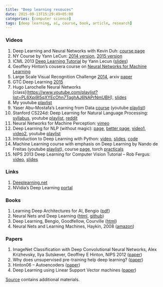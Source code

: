 ```yaml
---
title: "Deep learning resouces"
date: 2015-09-13T15:29:49+05:00
categories: [computer science]
tags: [deep learning, ai, course, book, article, research]
---
```

### Videos

1. Deep Learning and Neural Networks with Kevin Duh: [course page](http://cl.naist.jp/~kevinduh/a/deep2014/)
2. NY Course by Yann LeCun: [2014 version](http://techtalks.tv/deep_learning_nyu_spring_2014/), [2015 version](http://techtalks.tv/deep-learning-nyu-spring-2015/)
3. ICML 2013 [Deep Learning Tutorial](http://techtalks.tv/talks/deep-learning/58122/) by Yann Lecun ([slides](http://www.cs.nyu.edu/~yann/talks/lecun-ranzato-icml2013.pdf))
4. Geoffery Hinton’s cousera course on [Neural Networks for Machine Learning](https://www.coursera.org/course/neuralnets)
5. Large Scale Visual Recognition Challenge [2014](http://image-net.org/challenges/LSVRC/2014/eccv2014), arxiv [paper](http://arxiv.org/abs/1409.0575)
6. GTC Deep Learning [2015](http://on-demand-gtc.gputechconf.com/gtcnew/on-demand-gtc.php)
7. Hugo Larochelle Neural Networks [class[(https://www.youtube.com/playlist?list=PL6Xpj9I5qXYEcOhn7TqghAJ6NAPrNmUBH), [slides](http://info.usherbrooke.ca/hlarochelle/cours/ift725_A2013/contenu.html)
8. My youtube [playlist](https://www.youtube.com/playlist?list=PLFyHXClT3SSh792hH9FuWLHb1zeKrUdaI)
9. Yaser Abu-Mostafa’s Learning from Data [course](https://work.caltech.edu/telecourse.html) (youtube [playlist](https://www.youtube.com/playlist?list=PLD63A284B7615313A))
10. Stanford CS224d: Deep Learning for Natural Language Processing: [syllabus](http://cs224d.stanford.edu/syllabus.html), youtube [playlist](https://www.youtube.com/playlist?list=PLFyHXClT3SShCsk058_lY5uPjWo6bQRmv), [reddit](http://www.reddit.com/r/CS224d)
11. Neural Networks for Machine Perception: [vimeo](https://vimeo.com/77050653)
12. Deep Learning for NLP (without magic): [page](http://www.socher.org/index.php/DeepLearningTutorial/DeepLearningTutorial), [better page](http://nlp.stanford.edu/courses/NAACL2013/), [video1](http://techtalks.tv/talks/deep-learning-for-nlp-without-magic-part-1/58414/), [video2](http://techtalks.tv/talks/deep-learning-for-nlp-without-magic-part-2/58415/), youtube [playlist](https://www.youtube.com/playlist?list=PL4617D0E28A5781B0)
13. Introduction to Deep Learning with Python: [video](https://www.youtube.com/watch?v=S75EdAcXHKk), [slides](http://www.slideshare.net/indicods/deep-learning-with-python-and-the-theano-library), [code](https://github.com/Newmu/Theano-Tutorials)
14. Machine Learning course with emphasis on Deep Learning by Nando de Freitas (youtube [playlist](https://www.youtube.com/playlist?list=PLE6Wd9FR--EfW8dtjAuPoTuPcqmOV53Fu)), course [page](https://www.cs.ox.ac.uk/people/nando.defreitas/machinelearning/), torch [practicals](https://github.com/oxford-cs-ml-2015/)
15. NIPS 2013 Deep Learning for Computer Vision Tutorial – Rob Fergus: [video](https://www.youtube.com/watch?v=qgx57X0fBdA), [slides](http://media.nips.cc/Conferences/2013/Video/Tutorial1A.pdf)

### Links

1. [Deeplearning.net](http://deeplearning.net/)
2. NVidia’s Deep Learning [portal](https://developer.nvidia.com/deep-learning)

### Books

1. Learning Deep Architectures for AI, Bengio ([pdf](http://www.iro.umontreal.ca/~bengioy/papers/ftml_book.pdf))
2. Neural Nets and Deep Learning ([html](http://neuralnetworksanddeeplearning.com/), [github](https://github.com/mnielsen/neural-networks-and-deep-learning))
3. Deep Learning, Bengio, Goodfellow, Courville ([html](http://www.iro.umontreal.ca/~bengioy/dlbook/))
4. Neural Nets and Learning Machines, Haykin, 2008 ([amazon](http://www.amazon.com/Neural-Networks-Learning-Machines-3rd/dp/0131471392/ref=sr_1_2?s=books&ie=UTF8&qid=1430937795&sr=1-2))


### Papers

1. ImageNet Classification with Deep Convolutional Neural Networks, Alex Krizhevsky, Ilya Sutskever, Geoffrey E Hinton, NIPS 2012 ([paper](http://www.cs.toronto.edu/~fritz/absps/imagenet.pdf))
2. Why does unsupervised pre-training help deep learning? ([paper](http://machinelearning.wustl.edu/mlpapers/paper_files/AISTATS2010_ErhanCBV10.pdf))
3. Hinton06 – Autoencoders ([paper](http://www.cs.toronto.edu/~rsalakhu/papers/science.pdf))
4. Deep Learning using Linear Support Vector machines ([paper](http://deeplearning.net/wp-content/uploads/2013/03/dlsvm.pdf))

[Source](http://www.jeremydjacksonphd.com/?p=28) contains additional materials.
